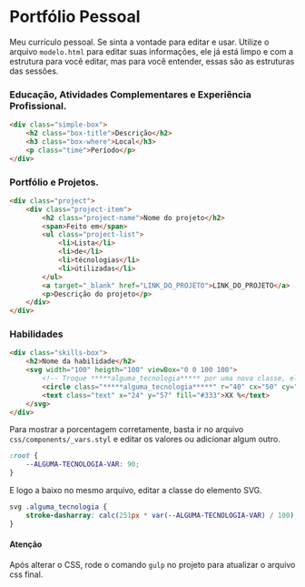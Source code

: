 # Portfólio Pessoal

Meu currículo pessoal. Se sinta a vontade para editar e usar. Utilize o arquivo `modelo.html` para editar suas informações, ele já está limpo e com a estrutura para você editar, mas para você entender, essas são as estruturas das sessões.

### Educação, Atividades Complementares e Experiência Profissional.


```html
<div class="simple-box">
    <h2 class="box-title">Descrição</h2>
    <h3 class="box-where">Local</h3>
    <p class="time">Período</p>
</div>
```

### Portfólio e Projetos.
```html
<div class="project">
    <div class="project-item">
        <h2 class="project-name">Nome do projeto</h2>
        <span>Feito em</span>
        <ul class="project-list">
            <li>Lista</li>
            <li>de</li>
            <li>técnologias</li>
            <li>útilizadas</li>
        </ul>
        <a target="_blank" href="LINK_DO_PROJETO">LINK_DO_PROJETO</a>
        <p>Descrição do projeto</p>
    </div>
</div>
```

### Habilidades
```html
<div class="skills-box">
    <h2>Nome da habilidade</h2>
    <svg width="100" heigth="100" viewBox="0 0 100 100">
        <!-- Troque *****alguma_tecnologia***** por uma nova classe, ela é necessária para calcular a porcentagem. -->
        <circle class="*****alguma_tecnologia*****" r="40" cx="50" cy="50" fill="transparent" stroke="#333" stroke-width="8"/>
        <text class="text" x="24" y="57" fill="#333">XX %</text>
    </svg>
</div>
```

Para mostrar a porcentagem corretamente, basta ir no arquivo `css/components/_vars.styl` e editar os valores ou adicionar algum outro.

```css
:root {
	--ALGUMA-TECNOLOGIA-VAR: 90;
}
```

E logo a baixo no mesmo arquivo, editar a classe do elemento SVG.

```css
svg .alguma_tecnologia {
	stroke-dasharray: calc(251px * var(--ALGUMA-TECNOLOGIA-VAR) / 100);
}
```

#### Atenção
Após alterar o CSS, rode o comando `gulp` no projeto para atualizar o arquivo css final.